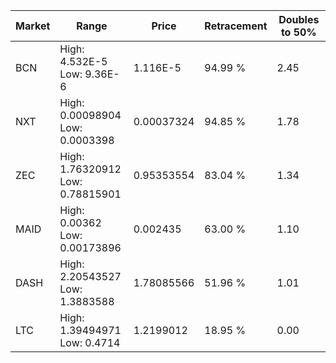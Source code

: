 | Market | Range | Price| Retracement | Doubles to 50% |
| --- | --- | --- | --- | --- |
| BCN | High: 4.532E-5<br />Low: 9.36E-6 | 1.116E-5 | 94.99 % | 2.45 |
| NXT | High: 0.00098904<br />Low: 0.0003398 | 0.00037324 | 94.85 % | 1.78 |
| ZEC | High: 1.76320912<br />Low: 0.78815901 | 0.95353554 | 83.04 % | 1.34 |
| MAID | High: 0.00362<br />Low: 0.00173896 | 0.002435 | 63.00 % | 1.10 |
| DASH | High: 2.20543527<br />Low: 1.3883588 | 1.78085566 | 51.96 % | 1.01 |
| LTC | High: 1.39494971<br />Low: 0.4714 | 1.2199012 | 18.95 % | 0.00 |
